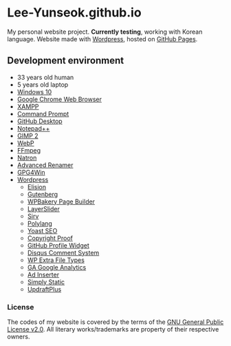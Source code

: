 # Lee-Yunseok.github.io
My personal website project. **Currently testing**, working with Korean language. Website made with [Wordpress](https://wordpress.org), hosted on [GitHub Pages](https://pages.github.com/).

## Development environment
- 33 years old human
- 5 years old laptop
- [Windows 10](https://www.microsoft.com/windows/get-windows-10)
- [Google Chrome Web Browser](https://www.google.com/chrome/)
- [XAMPP](https://www.apachefriends.org/)
- [Command Prompt](https://en.wikipedia.org/wiki/Cmd.exe)
- [GitHub Desktop](https://desktop.github.com/)
- [Notepad++](https://notepad-plus-plus.org/)
- [GIMP 2](https://www.gimp.org/)
- [WebP](https://developers.google.com/speed/webp/)
- [FFmpeg](https://www.ffmpeg.org/)
- [Natron](https://natrongithub.github.io/)
- [Advanced Renamer](https://www.advancedrenamer.com/)
- [GPG4Win](https://www.gpg4win.org/)
- [Wordpress](https://wordpress.org)
  - [Elision](https://themeforest.net/item/elision-retina-multipurpose-wordpress-theme/6382990)
  - [Gutenberg](https://wordpress.org/plugins/gutenberg/)
  - [WPBakery Page Builder](https://codecanyon.net/item/visual-composer-page-builder-for-wordpress/242431)
  - [LayerSlider](https://codecanyon.net/item/layerslider-responsive-wordpress-slider-plugin/1362246)
  - [Sirv](https://wordpress.org/plugins/sirv/)
  - [Polylang](https://wordpress.org/plugins/polylang/)
  - [Yoast SEO](https://wordpress.org/plugins/wordpress-seo/)
  - [Copyright Proof](https://wordpress.org/plugins/digiproveblog/)
  - [GitHub Profile Widget](https://wordpress.org/plugins/github-profile-widget/)
  - [Disqus Comment System](https://wordpress.org/plugins/disqus-comment-system/)
  - [WP Extra File Types](https://wordpress.org/plugins/wp-extra-file-types/)
  - [GA Google Analytics](https://wordpress.org/plugins/ga-google-analytics/)
  - [Ad Inserter](https://wordpress.org/plugins/ad-inserter/)
  - [Simply Static](https://wordpress.org/plugins/simply-static/)
  - [UpdraftPlus](https://wordpress.org/plugins/updraftplus/)

### License
The codes of my website is covered by the terms of the [GNU General Public License v2.0](https://github.com/lee-yunseok/Lee-Yunseok.github.io/blob/master/LICENSE). All literary works/trademarks are property of their respective owners.